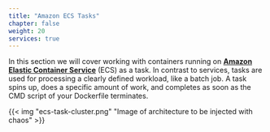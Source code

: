 ```yaml
---
title: "Amazon ECS Tasks"
chapter: false
weight: 20
services: true
---
```



In this section we will cover working with containers running on [**Amazon Elastic Container Service**](https://aws.amazon.com/ecs/) (ECS) as a task. In contrast to services, tasks are used for processing a clearly defined workload, like a batch job. A task spins up, does a specific amount of work, and completes as soon as the CMD script of your Dockerfile terminates.

{{< img "ecs-task-cluster.png" "Image of architecture to be injected with chaos" >}}